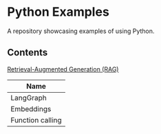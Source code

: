 # Python Examples

A repository showcasing examples of using Python.

## Contents

[Retrieval-Augmented Generation (RAG)](rag/)

| Name             |
| ---------------- |
| LangGraph        |
| Embeddings       |
| Function calling |
